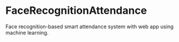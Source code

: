 # FaceRecognitionAttendance
Face recognition-based smart attendance system with web app using machine learning.
